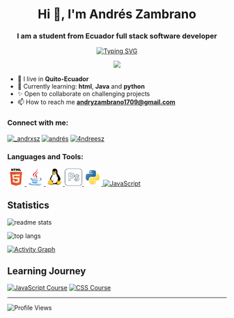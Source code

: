<div align="center">
<h1 align="center">Hi 👋, I'm Andrés Zambrano</h1>
<h3 align="center">I am a student from Ecuador full stack software developer</h3>
  
[![Typing SVG](https://readme-typing-svg.herokuapp.com?font=Impact&weight=700&size=32&duration=3000&pause=1000&color=00BFFF&center=true&vCenter=true&width=600&lines=Aspiring+Developer;Learning+Every+Day+To+Code;Passionate+About+Tech+And+Learning)](https://git.io/typing-svg)


</div>


<p align="center">
  <img src="https://media.giphy.com/media/jBOOXxSJfG8kqMxT11/giphy.gif?cid=790b7611javcyo13a85kevgbl82icmd4k7vda9afk9uzc0hs&ep=v1_gifs_search&rid=giphy.gif&ct=g" width="450"/>
</p>


- 🏡 I live in **Quito-Ecuador**
- 🧬 Currently learning: **html**, **Java** and **python**
- ✨ Open to collaborate on challenging projects
- 📫 How to reach me **andryzambrano1709@gmail.com**

<h3 align="left">Connect with me:</h3>
<p align="left">
<a href="https://twitter.com/_andrxsz" target="blank"><img align="center" src="https://raw.githubusercontent.com/rahuldkjain/github-profile-readme-generator/master/src/images/icons/Social/twitter.svg" alt="_andrxsz" height="30" width="40" /></a>
<a href="https://www.facebook.com/share/16ZNSru7Ae/?mibextid=wwXIfr" target="blank"><img align="center" src="https://raw.githubusercontent.com/rahuldkjain/github-profile-readme-generator/master/src/images/icons/Social/facebook.svg" alt="andrés" height="30" width="40" /></a>
<a href="https://instagram.com/4ndreesz" target="blank"><img align="center" src="https://raw.githubusercontent.com/rahuldkjain/github-profile-readme-generator/master/src/images/icons/Social/instagram.svg" alt="4ndreesz" height="30" width="40" /></a>
</p>

<h3 align="left">Languages and Tools:</h3>
<p align="left"> <a href="https://www.w3.org/html/" target="_blank" rel="noreferrer"> <img src="https://raw.githubusercontent.com/devicons/devicon/master/icons/html5/html5-original-wordmark.svg" alt="html5" width="40" height="40"/> </a> <a href="https://www.java.com" target="_blank" rel="noreferrer"> <img src="https://raw.githubusercontent.com/devicons/devicon/master/icons/java/java-original.svg" alt="java" width="40" height="40"/> </a> <a href="https://www.linux.org/" target="_blank" rel="noreferrer"> <img src="https://raw.githubusercontent.com/devicons/devicon/master/icons/linux/linux-original.svg" alt="linux" width="40" height="40"/> </a> <a href="https://www.photoshop.com/en" target="_blank" rel="noreferrer"> <img src="https://raw.githubusercontent.com/devicons/devicon/master/icons/photoshop/photoshop-line.svg" alt="photoshop" width="40" height="40"/> </a> <a href="https://www.python.org" target="_blank" rel="noreferrer"> <img src="https://raw.githubusercontent.com/devicons/devicon/master/icons/python/python-original.svg" alt="python" width="40" height="40"/> 
<a href="https://developer.mozilla.org/en-US/docs/Web/JavaScript" target="_blank" rel="noreferrer"><img 
src="https://raw.githubusercontent.com/danielcranney/readme-generator/main/public/icons/skills/javascript-colored.svg" width="40" height="40" alt="JavaScript" /></a>
  <a href="https://developer.mozilla.org/en-US/docs/Web/HTML" target="_blank" rel="noreferrer"></a> </p>
 


## Statistics

![readme stats](https://github-readme-stats-salesp07.vercel.app/api?username=andreeesz17&count_private=true&show_icons=true&theme=react&rank_icon=github&border_radius=10) 
 
![top langs](https://github-readme-stats-salesp07.vercel.app/api/top-langs/?username=andreeesz17&hide=HTML&langs_count=8&layout=compact&theme=react&border_radius=10&size_weight=0.5&count_weight=0.5&exclude_repo=github-readme-stats)

[![Activity Graph](https://github-readme-activity-graph.vercel.app/graph?username=andreeesz17&hide=HTML&langs_count=8&layout=compact&theme=react&border_radius=10&size_weight=0.5&count_weight=0.5&exclude_repo=github-readme-activity)](https://github.com/andreeesz17)



## Learning Journey

[![JavaScript Course](https://img.shields.io/badge/JavaScript_Course-%23ffc721.svg?style=for-the-badge&logo=javascript&logoColor=black)](https://github.com/andreeesz17/curso-javascript)
[![CSS Course](https://img.shields.io/badge/CSS_Course-%230078ff.svg?style=for-the-badge&logo=css&logoColor=white)](https://github.com/andreeesz17/curso-css)


---

<img src="https://komarev.com/ghpvc/?username=andreeesz17&style=for-the-badge&color=07d6ff" alt="Profile Views" />

</div>
